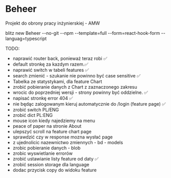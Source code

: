 # Beheer

Projekt do obrony pracy inżynierskiej - AMW

blitz new Beheer --no-git --npm --template=full --form=react-hook-form --languag=typescript

TODO:

- naprawić router back, ponieważ teraz robi ✅
- default stronkę za kazdym razem.✅
- naprawić switch w tabeli features ✅
- search zmienić - szukanie nie powinno być case sensitive ✅
- Tabelka ze statystykami, dla feature Chart
- zrobić pobieranie danych z Chart z zaznaczonego zakresu
- wrocic do poprzedniej wersji - strony powinny być oddzielne. ✅
- napisać stronkę error 404 ✅
- nie będąc zalogowanym kieruj automatycznie do /login (feature page) ✅
- zrobić switch PL/ENG
- zrobić dict PL:ENG
- mouse icon kiedy najedziemy na menu
- peace of paper na stronie About
- ulepszyć scroll na feature chart page
- sprawdzić czy w response mozna wysłać page
- z ujednolicic nazewnictwo zmiennych - bd - models
- zrobic pobieranie danych - blob
- zrobic wyswietlanie errorów
- zrobić ustawianie listy feature od daty ✅
- zrobić session storage dla language
- dodac przycisk copy do widoku feature
